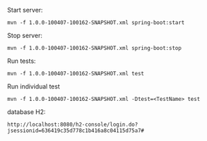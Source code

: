Start server:
```
mvn -f 1.0.0-100407-100162-SNAPSHOT.xml spring-boot:start
```
Stop server:
```
mvn -f 1.0.0-100407-100162-SNAPSHOT.xml spring-boot:stop
```
Run tests:
```
mvn -f 1.0.0-100407-100162-SNAPSHOT.xml test
```
Run individual test
```
mvn -f 1.0.0-100407-100162-SNAPSHOT.xml -Dtest=<TestName> test
```
database H2:
```
http://localhost:8080/h2-console/login.do?jsessionid=636419c35d778c1b416a8c04115d75a7#
```

